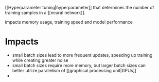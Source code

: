 [[Hyperparameter tuning|hyperparameter]] that determines the number of training samples in a [[neural network]].

impacts memory usage, training speed and model performance

# Impacts

- small batch sizes lead to more frequent updates, speeding up training while creating greater noise
- small batch sizes require more memory, but larger batch sizes can better utilize parallelism of [[graphical processing unit|GPUs]]
- 